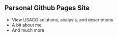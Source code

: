 ## Personal Github Pages Site
* View USACO solutions, analysis, and descriptions
* A bit about me
* And much more
